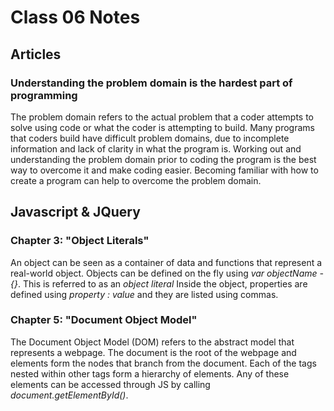# Class 06 Notes
## Articles
### Understanding the problem domain is the hardest part of programming
The problem domain refers to the actual problem that a coder attempts to solve using code or what the coder is attempting to build. Many programs that coders build have difficult problem domains, due to incomplete information and lack of clarity in what the program is. Working out and understanding the problem domain prior to coding the program is the best way to overcome it and make coding easier. Becoming familiar with how to create a program can help to overcome the problem domain.

## Javascript & JQuery
### Chapter 3: "Object Literals"
An object can be seen as a container of data and functions that represent a real-world object. Objects can be defined on the fly using *var objectName - {}*. This is referred to as an *object literal* Inside the object, properties are defined using *property : value* and they are listed using commas. 

### Chapter 5: "Document Object Model"
The Document Object Model (DOM) refers to the abstract model that represents a webpage. The document is the root of the webpage and elements form the nodes that branch from the document. Each of the tags nested within other tags form a hierarchy of elements. Any of these elements can be accessed through JS by calling *document.getElementById()*.

